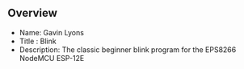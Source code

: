 
Overview
--------------------------------------------
* Name: Gavin Lyons
* Title : Blink
* Description: The classic beginner blink program for the EPS8266 NodeMCU ESP-12E









